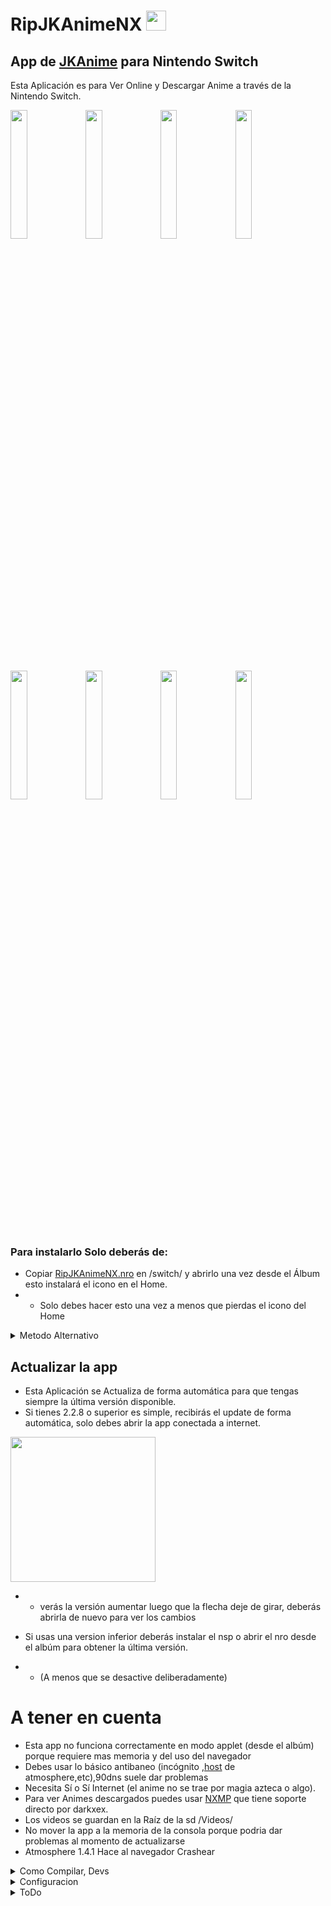 # RipJKAnimeNX <img style="display:inline" src="Icon.jpg" width="32"/>
 App de [JKAnime](https://jkanime.net/) para Nintendo Switch
----------------------------------------
Esta Aplicación es para Ver Online y Descargar Anime a través de la Nintendo Switch.

<img src="ScreenShots/ScreenShots_1.jpg" width="23%"></img> <img src="ScreenShots/ScreenShots_2.jpg" width="23%"></img> <img src="ScreenShots/ScreenShots_3.jpg" width="23%"></img> <img src="ScreenShots/ScreenShots_4.jpg" width="23%"></img> <img src="ScreenShots/ScreenShots_5.jpg" width="23%"></img> <img src="ScreenShots/ScreenShots_6.jpg" width="23%"></img> <img src="ScreenShots/ScreenShots_7.jpg" width="23%"></img> <img src="ScreenShots/ScreenShots_8.jpg" width="23%"></img>



### Para instalarlo Solo deberás de:
* Copiar [RipJKAnimeNX.nro](/out/RipJKAnimeNX.nro?raw=true)  en /switch/ y abrirlo una vez desde el Álbum esto instalará el icono en el Home.
* * Solo debes hacer esto una vez a menos que pierdas el icono del Home 
<details>
  <summary>Metodo Alternativo</summary>
 <li> Copiar el archivo <a href="/out/RipJKAnimeNX[05B9DB505ABBE000][v0].nsp?raw=true">RipJKAnimeNX[05B9DB505ABBE000][v0].nsp</a>  en la SD.</li>
 <li> Instalar el RipJKAnimeNX[05B9DB505ABBE000][v0].nsp Con GoldLeaf o Awoo-installer</li>
</details>

## Actualizar la app
* Esta Aplicación se Actualiza de forma automática para que tengas siempre la última versión disponible.
* Si tienes 2.2.8 o superior es simple, recibirás el update de forma automática, solo debes abrir la app conectada a internet.
<img style="display:inline" src="ScreenShots/ScreenShots_3.jpg" width="232"/>

* * verás la versión aumentar luego que la flecha deje de girar, deberás abrirla de nuevo para ver los cambios
* Si usas una version inferior deberás instalar el nsp o abrir el nro desde el albúm para obtener la última versión.

* * (A menos que se desactive deliberadamente)
# A tener en cuenta
* Esta app no funciona correctamente en modo applet (desde el albúm) porque requiere mas memoria y del uso del navegador
* Debes usar lo básico antibaneo (incógnito ,[host](https://github.com/darkxex/RipJKAnimeNX/raw/master/romfs/default.txt) de atmosphere,etc),90dns suele dar problemas
* Necesita Sí o Sí Internet (el anime no se trae por magia azteca o algo).
* Para ver Animes descargados puedes usar [NXMP](https://github.com/proconsule/nxmp/releases) que tiene soporte directo por darkxex.
* Los videos se guardan en la Raíz de la sd /Videos/
* No mover la app a la memoria de la consola porque podria dar problemas al momento de actualizarse
* Atmosphere 1.4.1 Hace al navegador Crashear

<details>
  <summary>Como Compilar, Devs</summary>

## Compilar 
Esta app hace uso de [nspmini](https://github.com/StarDustCFW/nspmini) como librería
```sh
# Deberás usar los siguientes comandos para instalar nspmini en devkitpro
# ya q no viene de serie
git clone https://github.com/StarDustCFW/nspmini
make -C nspmini portlib

# Compilar NRO
make

# Compilar NRO y NSP
make NSP

``` 
</details>

<details>
  <summary>Configuracion</summary>

## Configuracion
* ``AutoUpdate``: Define si la app se actualizara automáticamente.
* ``Logs2File``: Define si la app Creara un fichero de logs incluso si no hay un error (NXlink tampoco recibirá nada).
* ``ReLaunch``: Define si la app debe Reiniciarse al actualizar.
* ``Beta``: cuando esta activa descarga los updates de Beta_URL en vez de la release.
* * ``1`` Si, ``0`` No.
* ``Beta_URL``: URL de la versión beta.
* ``author`` y ``repo``: se utilizan para calcular el link de descarga, ej ``"github.com/"+author+"/"+repo+"/releases"``.

* ``JK.config`` deberá estar ubicado en la raiz de la SD para que sobrescriba la configuración por defecto

### Ejemplo
```json
{
 "AutoUpdate": 1,
 "Logs2File": 0,
 "ReLaunch": 0,
 "Beta":0,
 "Beta_URL": "https://mysitio.blabla/beta.nsp",
 "author":"darkxex",
 "repo": "RipJKAnimeNX"
}

```


## LOGS
* La app crea automaticamente un fichero JK.log en la SD
* * solo si hay un error y es abierta desde su nsp,
* * de Lo contrario los logs van la consola de NxLink

	
</details>




<details>
  <summary>ToDo</summary>
 
## ToDo
- [x] **Gestor de Pieles**
- [ ] **Gestionar la UI de forma mas simple**
- [ ] **Sección de ajustes**
- [ ] **Integrar un reproductor interno**
- [ ] **Utilizar OpenGL**
- [ ] **Que la app no se congele al usar el navegador**
### Done 
- [x] **Crear Salvas de Usuario si no existen**
- [x] **Agregar slideshow**
- [x] **Agregar sección de recomendados**
- [x] **Gestionar la interfaz de decargas**
- [x] **Cargar luego del vector #30**
- [x] **Agregar Eliminar Cache**
- [x] **Añadir Sección de Programación semanal**
- [x] **Agregar un Historial**
- [x] **Crear un Auto Actualizador**
- [x] **Auto instalar el nsp cuando se actualizá**
- [x] **Hacer una lista de imágenes en lugar de plana**
</details>
